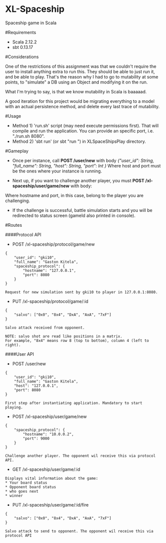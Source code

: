 # XL-Spaceship


Spaceship game in Scala

#Requirements


* Scala 2.12.2
* sbt 0.13.17

#Considerations

One of the restrictions of this assignment was that we couldn't require the user to install anything extra to run this. They should be able to just run it, and be able to play. That's the reason why I had to go to mutability at some points, to "simulate" a DB using an Object and modifying it on the run.

What I'm trying to say, is that we know mutability in Scala is baaaaad.

A good iteration for this project would be migrating everything to a model with an actual persistence method, and delete every last trace of mutability.

#Usage


* Method 1) 'run.sh' script (may need execute permissions first). That will compile and run the application. You can provide an specific port, i.e. "./run.sh 8080".
* Method 2) 'sbt run' (or sbt "run <port>") in XLSpaceShipsPlay directory.

#Gameplay


* Once per instance, call **POST /user/new** with body _{"user_id": String, "full_name": String, "host": String, "port": Int }_
 Where host and port must be the ones where your instance is running.

* Next up, if you want to challenge another player, you must **POST /xl-spaceship/user/game/new** with body:

Where hostname and port, in this case, belong to the player you are challenging.

* If the challenge is successful, battle simulation starts and you will be redirected to status screen (gameId also printed in console).

#Routes

####Protocol API

* POST    /xl-spaceship/protocol/game/new
````
{
    "user_id": "gki10",
    "full_name": "Gaston Kitela",
    "spaceship_protocol": {
        "hostname": "127.0.0.1",
        "port": 8080
    }
}

Request for new simulation sent by gki10 to player in 127.0.0.1:8080.
````
* PUT     /xl-spaceship/protocol/game/:id
````
{
    "salvo": ["0x0", "8x4", "DxA", "AxA", "7xF"]
}

Salvo attack received from opponent.

NOTE: salvo shot are read like positions in a matrix. 
For example, "8x4" means row 8 (top to bottom), column 4 (left to right).
````

####User API

* POST    /user/new
```
{
  	"user_id": "gki10",
  	"full_name": "Gaston Kitela",
  	"host": "127.0.0.1",
    "port": 8080
}
  
First step after instantiating application. Mandatory to start playing. 
```

* POST    /xl-spaceship/user/game/new
```
{
    "spaceship_protocol": {
        "hostname": "10.0.0.2",
        "port": 9000
    }
}

Challenge another player. The opponent wil receive this via protocol API.
```
* GET     /xl-spaceship/user/game/:id
```
Displays vital information about the game:
* Your board status
* Opponent board status
* who goes next
* winner
```

* PUT     /xl-spaceship/user/game/:id/fire
````
{
    "salvo": ["0x0", "8x4", "DxA", "AxA", "7xF"]
}

Salvo attack to send to opponent. The opponent wil receive this via protocol API
````
